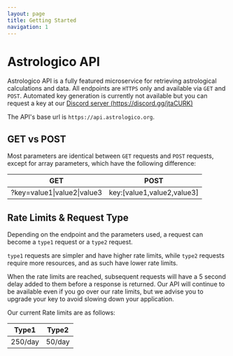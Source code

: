 ```yaml
---
layout: page
title: Getting Started
navigation: 1
---
```



# Astrologico API

Astrologico API is a fully featured microservice for retrieving astrological calculations and data. All endpoints are `HTTPS` only and available via `GET` and `POST`. Automated key generation is currently not available but you can request a key at our [Discord server (https://discord.gg/jtaCURK)](https://discord.gg/jtaCURK)

The API's base url is `https://api.astrologico.org`. 

## GET vs POST

Most parameters are identical between `GET` requests and `POST` requests, except for array parameters, which have the following difference:

| GET  | POST |
| ------------- | ------------- |
| ?key=value1\|value2\|value3  | key:[value1,value2,value3]  |

## Rate Limits & Request Type

Depending on the endpoint and the parameters used, a request can become a `type1` request or a `type2` request.

`type1` requests are simpler and have higher rate limits, while `type2` requests require more resources, and as such have lower rate limits.

When the rate limits are reached, subsequent requests will have a 5 second delay added to them before a response is returned. Our API will continue to be available even if you go over our rate limits, but we advise you to upgrade your key to avoid slowing down your application.

Our current Rate limits are as follows:

| Type1  | Type2 |
| ------------- | ------------- |
| 250/day | 50/day |

